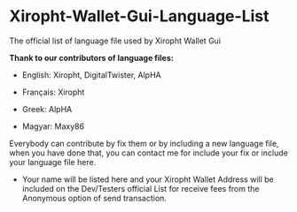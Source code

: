 # Xiropht-Wallet-Gui-Language-List
The official list of language file used by Xiropht Wallet Gui

**Thank to our contributors of language files:**

- English: Xiropht, DigitalTwister, AlpHA

- Français: Xiropht

- Greek: AlpHA

- Magyar: Maxy86

Everybody can contribute by fix them or by including a new language file, when you have done that, you can contact me for include your fix or include your language file here. 

- Your name will be listed here and your Xiropht Wallet Address will be included on the Dev/Testers official List for receive fees from the Anonymous option of send transaction.


